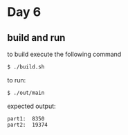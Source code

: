 # Day 6

## build and run
to build execute the following command

``` sh
$ ./build.sh
```

to run:

``` sh
$ ./out/main
```

expected output:

``` 
part1:  8350
part2:  19374
```
